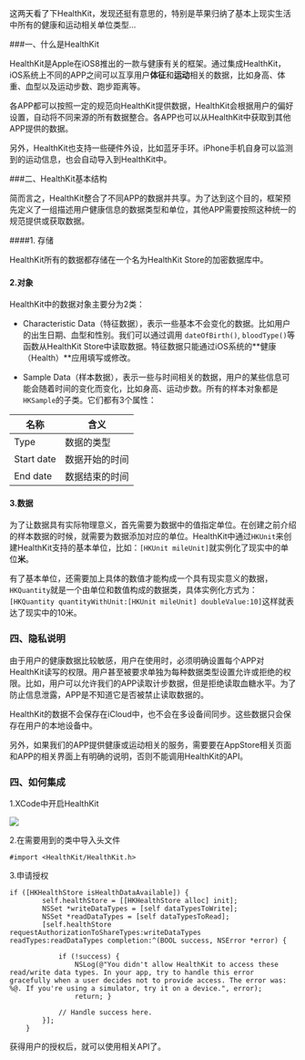 这两天看了下HealthKit，发现还挺有意思的，特别是苹果归纳了基本上现实生活中所有的健康和运动相关单位类型...

###一、什么是HealthKit

 HealthKit是Apple在iOS8推出的一款与健康有关的框架。通过集成HealthKit，iOS系统上不同的APP之间可以互享用户**体征**和**运动**相关的数据，比如身高、体重、血型以及运动步数、跑步距离等。
 
各APP都可以按照一定的规范向HealthKit提供数据，HealthKit会根据用户的偏好设置，自动将不同来源的所有数据整合。各APP也可以从HealthKit中获取到其他APP提供的数据。

另外，HealthKit也支持一些硬件外设，比如蓝牙手环。iPhone手机自身可以监测到的运动信息，也会自动导入到HealthKit中。
 
 
###二、HealthKit基本结构

简而言之，HealthKit整合了不同APP的数据并共享。为了达到这个目的，框架预先定义了一组描述用户健康信息的数据类型和单位，其他APP需要按照这种统一的规范提供或获取数据。

####1. 存储

HealthKit所有的数据都存储在一个名为HealthKit Store的加密数据库中。

#### 2.对象

HealthKit中的数据对象主要分为2类：

* Characteristic Data（特征数据），表示一些基本不会变化的数据。比如用户的出生日期、血型和性别。我们可以通过调用 `dateOfBirth()`, `bloodType()`等函数从HealthKit Store中读取数据。特征数据只能通过iOS系统的**健康（Health）**应用填写或修改。

* Sample Data（样本数据），表示一些与时间相关的数据，用户的某些信息可能会随着时间的变化而变化，比如身高、运动步数。所有的样本对象都是`HKSample`的子类。它们都有3个属性：

名称 | 含义
------------ | -------------
Type | 数据的类型
Start date | 数据开始的时间
End date | 数据结束的时间

#### 3.数据

为了让数据具有实际物理意义，首先需要为数据中的值指定单位。在创建之前介绍的样本数据的时候，就需要为数据添加对应的单位。HealthKit中通过`HKUnit`来创建HealthKit支持的基本单位，比如：``` [HKUnit mileUnit] ```就实例化了现实中的单位**米**。

有了基本单位，还需要加上具体的数值才能构成一个具有现实意义的数据，```HKQuantity```就是一个由单位和数值构成的数据类，具体实例化方式为：``` [HKQuantity quantityWithUnit:[HKUnit mileUnit] doubleValue:10]```这样就表达了现实中的10米。

### 四、隐私说明

由于用户的健康数据比较敏感，用户在使用时，必须明确设置每个APP对HealthKit读写的权限。用户甚至被要求单独为每种数据类型设置允许或拒绝的权限。比如，用户可以允许我们的APP读取计步数据，但是拒绝读取血糖水平。为了防止信息泄露，APP是不知道它是否被禁止读取数据的。 
 
HealthKit的数据不会保存在iCloud中，也不会在多设备间同步。这些数据只会保存在用户的本地设备中。
 
另外，如果我们的APP提供健康或运动相关的服务，需要要在AppStore相关页面和APP的相关界面上有明确的说明，否则不能调用HealthKit的API。

### 四、如何集成

1.XCode中开启HealthKit

![](http://7xi7el.com1.z0.glb.clouddn.com/YH_Mall.xcodeproj%20Xcode,%20Today%20at%2010.27.50%20PM.png)

2.在需要用到的类中导入头文件

```
#import <HealthKit/HealthKit.h>
```

3.申请授权

```
if ([HKHealthStore isHealthDataAvailable]) {
        self.healthStore = [[HKHealthStore alloc] init];
        NSSet *writeDataTypes = [self dataTypesToWrite];
        NSSet *readDataTypes = [self dataTypesToRead];
        [self.healthStore requestAuthorizationToShareTypes:writeDataTypes readTypes:readDataTypes completion:^(BOOL success, NSError *error) {
            
            if (!success) {
                NSLog(@"You didn't allow HealthKit to access these read/write data types. In your app, try to handle this error gracefully when a user decides not to provide access. The error was: %@. If you're using a simulator, try it on a device.", error);
                return; }
            
            // Handle success here.         
        }];
    }
```

获得用户的授权后，就可以使用相关API了。






